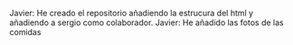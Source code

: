 Javier: He creado el repositorio añadiendo la estrucura del html y añadiendo a sergio como colaborador.
Javier: He añadido las fotos de las comidas
